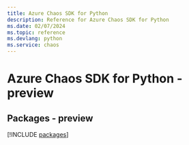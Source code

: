 ```yaml
---
title: Azure Chaos SDK for Python
description: Reference for Azure Chaos SDK for Python
ms.date: 02/07/2024
ms.topic: reference
ms.devlang: python
ms.service: chaos
---
```

# Azure Chaos SDK for Python - preview
## Packages - preview
[!INCLUDE [packages](chaos-index.md)]